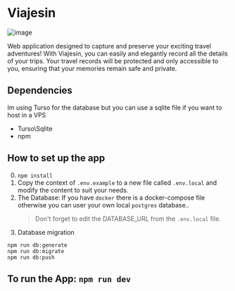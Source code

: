 # Viajesin
![image](https://github.com/zeroCalSoda/viajesin/assets/67925799/a7059de2-3ef4-415f-bc3a-a685a2ca7d6d)


Web application designed to capture and preserve your exciting travel adventures! With Viajesin, you can easily and elegantly record all the details of your trips. Your travel records will be protected and only accessible to you, ensuring that your memories remain safe and private.
## Dependencies

Im using Turso for the database but you can use a sqlite file if you want to host in a VPS
- Turso\Sqlite
- npm

## How to set up the app

0. ```npm install```
1. Copy the context of `.env.example` to a new file called `.env.local` and modify the content to suit your needs.
2. The Database: If you have `docker` there is a docker-compose file otherwise you can user your own local `postgres` database..
   > Don't forget to edit the DATABASE_URL from the `.env.local` file.
3. Database migration

```
npm run db:generate
npm run db:migrate
npm run db:push
```

## To run the App: `npm run dev`
